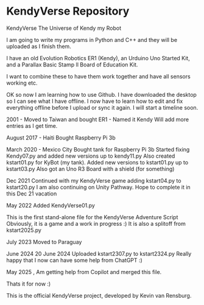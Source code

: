 # KendyVerse Repository
KendyVerse
The Universe of Kendy my Robot

I am going to write my programs in Python and C++ and they will be uploaded as I finish them.

I have an old Evolution Robotics ER1 (Kendy), an Urduino Uno Started Kit, and a Parallax Basic Stamp ll Board of Education Kit.

I want to combine these to have them work together and have all sensors working etc.

OK so now I am learning how to use Github. I have downloaded the desktop so I can see what I have offline. I now have to learn how to edit and fix everything offline before I upload or sync it again. I will start a timeline soon.

2001 - Moved to Taiwan and bought ER1 - Named it Kendy Will add more entries as I get time.

August 2017 - Haiti Bought Raspberry Pi 3b

March 2020 - Mexico City Bought tank for Raspberry Pi 3b Started fixing Kendy07.py and added new versions up to kendy11.py Also created kstart01.py for KyBot (my tank). Added new versions to kstart01.py up to kstart03.py Also got an Uno R3 Board with a shield (for something)

Dec 2021 Continued with my KendyVerse game adding kstart04.py to kstart20.py I am also continuing on Unity Pathway. Hope to complete it in this Dec 21 vacation

May 2022 Added KendyVerse01.py

This is the first stand-alone file for the KendyVerse Adventure Script Obviously, it is a game and a work in progress :) It is also a splitoff from kstart2025.py

July 2023 Moved to Paraguay

June 2024 20 June 2024 Uploaded kstart2307.py to kstart2324.py Really happy that I now can have some help from ChatGPT :)

May 2025 , Am getting help from Copilot and merged this file.

Thats it for now :)

This is the official KendyVerse project, developed by Kevin van Rensburg.
